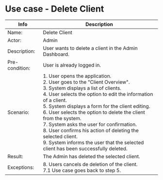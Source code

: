# Use case - Delete Client
| Info | Description |
| --- | --- |
| Name: | Delete Client  |
| Actor: | Admin |
| Description: | User wants to delete a client in the Admin Dashboard. |
| Pre-condition: | User is already logged in. |
| Scenario: | 1. User opens the application. <br> 2. User goes to the "Client Overview". <br> 3. System displays a list of clients. <br> 4. User selects the option to edit the information of a client. <br> 5. System displays a form for the client editing.<br> 6. User selects the option to delete the client from the system. <br> 7. System asks the user for confirmation. <br> 8. User confirms his action of deleting the selected client. <br> 9. System informs the user that the selected client has been successfully deleted.| 
| Result: | The Admin has deleted the selected client. |
| Exceptions: | 8. Users cancels de deletion of the client.  <br> 7.1 Use case goes back to step 5. |
